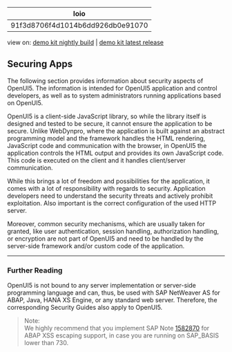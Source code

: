 <!-- loio91f3d8706f4d1014b6dd926db0e91070 -->

| loio |
| -----|
| 91f3d8706f4d1014b6dd926db0e91070 |

<div id="loio">

view on: [demo kit nightly build](https://openui5nightly.hana.ondemand.com/#/topic/91f3d8706f4d1014b6dd926db0e91070) | [demo kit latest release](https://openui5.hana.ondemand.com/#/topic/91f3d8706f4d1014b6dd926db0e91070)</div>

## Securing Apps

The following section provides information about security aspects of OpenUI5. The information is intended for OpenUI5 application and control developers, as well as to system administrators running applications based on OpenUI5.

OpenUI5 is a client-side JavaScript library, so while the library itself is designed and tested to be secure, it cannot ensure the application to be secure. Unlike WebDynpro, where the application is built against an abstract programming model and the framework handles the HTML rendering, JavaScript code and communication with the browser, in OpenUI5 the application controls the HTML output and provides its own JavaScript code. This code is executed on the client and it handles client/server communication.

While this brings a lot of freedom and possibilities for the application, it comes with a lot of responsibility with regards to security. Application developers need to understand the security threats and actively prohibit exploitation. Also important is the correct configuration of the used HTTP server.

Moreover, common security mechanisms, which are usually taken for granted, like user authentication, session handling, authorization handling, or encryption are not part of OpenUI5 and need to be handled by the server-side framework and/or custom code of the application.

***

### Further Reading

OpenUI5 is not bound to any server implementation or server-side programming language and can, thus, be used with SAP NetWeaver AS for ABAP, Java, HANA XS Engine, or any standard web server. Therefore, the corresponding Security Guides also apply to OpenUI5.

> Note:  
> We highly recommend that you implement SAP Note [1582870](https://launchpad.support.sap.com/#/notes/1582870) for ABAP XSS escaping support, in case you are running on SAP\_BASIS lower than 730.

